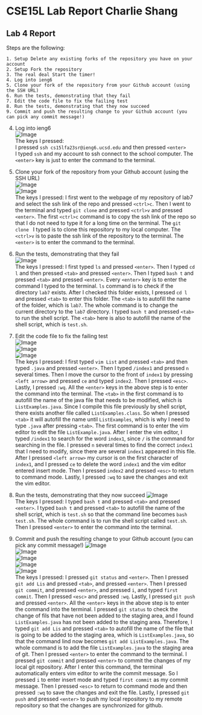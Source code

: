 # CSE15L Lab Report Charlie Shang
## Lab 4 Report
Steps are the following:
```
1. Setup Delete any existing forks of the repository you have on your account
2. Setup Fork the repository
3. The real deal Start the timer!
4. Log into ieng6
5. Clone your fork of the repository from your Github account (using the SSH URL)
6. Run the tests, demonstrating that they fail
7. Edit the code file to fix the failing test
8. Run the tests, demonstrating that they now succeed
9. Commit and push the resulting change to your Github account (you can pick any commit message!)
```

4. Log into ieng6 <br />
![Image](lab4/4.png)<br />
The keys I pressed: <br />
I pressed `ssh cs15lfa23sr@ieng6.ucsd.edu` and then pressed `<enter>`<br/>
I typed `ssh` and my account to ssh connect to the school computer. The `<enter>` key is just to enter the command to the terminal.

5. Clone your fork of the repository from your Github account (using the SSH URL) <br />
![Image](lab4/51.png)<br />
![Image](lab4/52.png)<br />
The keys I pressed:
I first went to the webpage of my repository of lab7 and select the ssh link of the repo and pressed `<ctrl>c`. Then I went to the terminal and typed `git clone` and pressed `<ctrl>v` and pressed `<enter>`.
The first `<ctrl>c` command is to copy the ssh link of the repo so that I do not need to type it for a long time on the terminal. The `git clone ` I typed is to clone this repository to my local computer. The `<ctrl>v` is to paste the ssh link of the repository to the terminal. The `<enter>` is to enter the command to the terminal.

6. Run the tests, demonstrating that they fail<br />
![Image](lab4/6.png)<br />
The keys I pressed:
I first typed `ls` and pressed `<enter>`. Then I typed `cd l` and then pressed `<tab>` and pressed `<enter>`. Then I typed `bash t` and pressed `<tab>` and pressed `<enter>`.
Every `<enter>` key is to enter the command I typed to the terminal. `ls` command is to check if the directory `lab7` exists. After I checked this folder exists, I pressed `cd l` and pressed `<tab>` to enter this folder. The `<tab>` is to autofill the name of the folder, which is `lab7`. The whole command is to change the current directory to the `lab7` directory. I typed `bash t` and pressed `<tab>` to run the shell script. The `<tab>` here is also to autofill the name of the shell script, which is `test.sh`.

7. Edit the code file to fix the failing test<br />
![Image](lab4/71.png)<br />
![Image](lab4/72.png)<br />
![Image](lab4/73.png)<br />
The keys I pressed:
I first typed `vim List` and pressed `<tab>` and then typed `.java` and pressed `<enter>`. Then I typed `/index1` and pressed `n` several times. Then I move the cursor to the front of `index1` by pressing `<left arrow>` and pressed `ce` and typed `index2`. Then I pressed `<esc>`. Lastly, I pressed `:wq`.
All the `<enter>` keys in the above step is to enter the command into the terminal. The `<tab>` in the first command is to autofill the name of the java file that needs to be modified, which is `ListExamples.java`. Since I compile this file previously by shell script, there exists another file called `ListExamples.class`. So when I pressed `<tab>` it will autofill the name until `ListExamples`, which is why I need to type `.java` after pressing `<tab>`. The first command is to enter the vim editor to edit the file `ListExample.java`. After I enter the vim editor, I typed `/index1` to search for the word `index1`, since `/` is the command for searching in the file. I pressed `n` several times to find the correct `index1` that I need to modify, since there are several `index1` appeared in this file. After I pressed `<left arrow>` my cursor is on the first character of `index1`, and I pressed `ce` to delete the word `index1` and the vim editor entered insert mode. Then I pressed `index2` and pressed `<esc>` to return to command mode. Lastly, I pressed `:wq` to save the changes and exit the vim editor.

8. Run the tests, demonstrating that they now succeed
![Image](lab4/8.png)<br />
The keys I pressed:
I typed `bash t` and pressed `<tab>` and pressed `<enter>`.
I typed `bash t` and pressed `<tab>` to autofill the name of the shell script, which is `test.sh` so that the command line becomes `bash test.sh`. The whole command is to run the shell script called `test.sh`. Then I pressed `<enter>` to enter the command into the terminal.

9. Commit and push the resulting change to your Github account (you can pick any commit message!)
![Image](lab4/91.png)<br />
![Image](lab4/92.png)<br />
![Image](lab4/93.png)<br />
![Image](lab4/94.png)<br />
![Image](lab4/95.png)<br />
The keys I pressed:
I pressed `git status` and `<enter>`. Then I pressed `git add Lis` and pressed `<tab>`, and pressed `<enter>`. Then I pressed `git commit`, and pressed `<enter>`, and pressed `i`, and typed `first commit`. Then I pressed `<esc>` and pressed `:wq`. Lastly, I pressed `git push` and pressed `<enter>`.
All the `<enter>` keys in the above step is to enter the command into the terminal. I pressed `git status` to check the change of fils that have not been added to the staging area, and I found `ListExamples.java` has not been added to the staging area. Therefore, I typed `git add Lis` and pressed `<tab>` to autofill the name of the file that is going to be added to the staging area, which is `ListExamples.java`, so that the command lind now becomes `git add ListExamples.java`. The whole command is to add the file `ListExamples.java` to the staging area of git. Then I pressed `<enter>` to enter the command to the terminal. I pressed `git commit` and pressed `<enter>` to commit the changes of my local git repository. After I enter this command, the terminal automatically enters vim editor to write the commit message. So I pressed `i` to enter insert mode and typed `first commit` as my commit message. Then I pressed `<esc>` to return to command mode and then pressed `:wq` to save the changes and exit the file. Lastly, I pressed `git push` and pressed `<enter>` to push my local repository to my remote repository so that the changes are synchronized for github.
